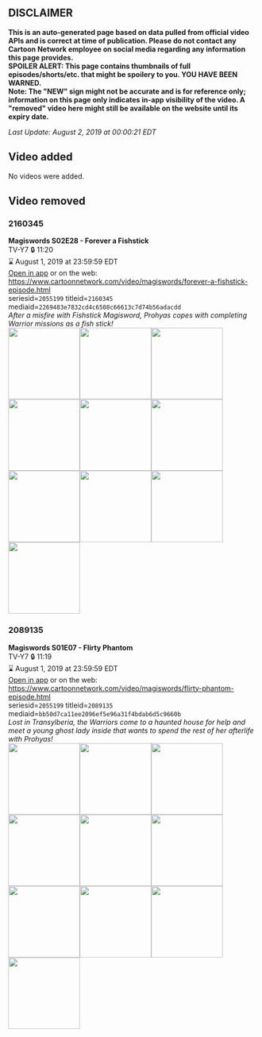 ## DISCLAIMER
**This is an auto-generated page based on data pulled from official video APIs and is correct at time of publication. Please do not contact any Cartoon Network employee on social media regarding any information this page provides.**  
**SPOILER ALERT: This page contains thumbnails of full episodes/shorts/etc. that might be spoilery to you. YOU HAVE BEEN WARNED.**  
**Note: The "NEW" sign might not be accurate and is for reference only; information on this page only indicates in-app visibility of the video. A "removed" video here might still be available on the website until its expiry date.**  

_Last Update: August 2, 2019 at 00:00:21 EDT_
## Video added
No videos were added.
## Video removed
### 2160345
**Magiswords S02E28 - Forever a Fishstick**  
TV-Y7 🔒 11:20  
⌛ August 1, 2019 at 23:59:59 EDT  
[Open in app](https://tinyurl.com/y3t4yhcn) or on the web: https://www.cartoonnetwork.com/video/magiswords/forever-a-fishstick-episode.html  
seriesid=`2055199` titleid=`2160345` mediaid=`2269483e7832cd4c6508c66613c7d74b56adacdd`  
_After a misfire with Fishstick Magisword, Prohyas copes with completing Warrior missions as a fish stick!_  
<a href="https://s3.amazonaws.com/cartoonorchestrator/2160345_001_1280x720.jpg"><img src="https://s3.amazonaws.com/cartoonorchestrator/2160345_001_640x360.jpg" height="144px" /></a><a href="https://s3.amazonaws.com/cartoonorchestrator/2160345_002_1280x720.jpg"><img src="https://s3.amazonaws.com/cartoonorchestrator/2160345_002_640x360.jpg" height="144px" /></a><a href="https://s3.amazonaws.com/cartoonorchestrator/2160345_003_1280x720.jpg"><img src="https://s3.amazonaws.com/cartoonorchestrator/2160345_003_640x360.jpg" height="144px" /></a><a href="https://s3.amazonaws.com/cartoonorchestrator/2160345_004_1280x720.jpg"><img src="https://s3.amazonaws.com/cartoonorchestrator/2160345_004_640x360.jpg" height="144px" /></a><a href="https://s3.amazonaws.com/cartoonorchestrator/2160345_005_1280x720.jpg"><img src="https://s3.amazonaws.com/cartoonorchestrator/2160345_005_640x360.jpg" height="144px" /></a><a href="https://s3.amazonaws.com/cartoonorchestrator/2160345_006_1280x720.jpg"><img src="https://s3.amazonaws.com/cartoonorchestrator/2160345_006_640x360.jpg" height="144px" /></a><a href="https://s3.amazonaws.com/cartoonorchestrator/2160345_007_1280x720.jpg"><img src="https://s3.amazonaws.com/cartoonorchestrator/2160345_007_640x360.jpg" height="144px" /></a><a href="https://s3.amazonaws.com/cartoonorchestrator/2160345_008_1280x720.jpg"><img src="https://s3.amazonaws.com/cartoonorchestrator/2160345_008_640x360.jpg" height="144px" /></a><a href="https://s3.amazonaws.com/cartoonorchestrator/2160345_009_1280x720.jpg"><img src="https://s3.amazonaws.com/cartoonorchestrator/2160345_009_640x360.jpg" height="144px" /></a><a href="https://s3.amazonaws.com/cartoonorchestrator/2160345_010_1280x720.jpg"><img src="https://s3.amazonaws.com/cartoonorchestrator/2160345_010_640x360.jpg" height="144px" /></a>
### 2089135
**Magiswords S01E07 - Flirty Phantom**  
TV-Y7 🔒 11:19  
⌛ August 1, 2019 at 23:59:59 EDT  
[Open in app](https://tinyurl.com/y5nhzwus) or on the web: https://www.cartoonnetwork.com/video/magiswords/flirty-phantom-episode.html  
seriesid=`2055199` titleid=`2089135` mediaid=`bb50d7ca11ee2096ef5e96a31f4bdab6d5c9660b`  
_Lost in Transylberia, the Warriors come to a haunted house for help and meet a young ghost lady inside that wants to spend the rest of her afterlife with Prohyas!_  
<a href="https://s3.amazonaws.com/cartoonorchestrator/2089135_001_1280x720.jpg"><img src="https://s3.amazonaws.com/cartoonorchestrator/2089135_001_640x360.jpg" height="144px" /></a><a href="https://s3.amazonaws.com/cartoonorchestrator/2089135_002_1280x720.jpg"><img src="https://s3.amazonaws.com/cartoonorchestrator/2089135_002_640x360.jpg" height="144px" /></a><a href="https://s3.amazonaws.com/cartoonorchestrator/2089135_003_1280x720.jpg"><img src="https://s3.amazonaws.com/cartoonorchestrator/2089135_003_640x360.jpg" height="144px" /></a><a href="https://s3.amazonaws.com/cartoonorchestrator/2089135_004_1280x720.jpg"><img src="https://s3.amazonaws.com/cartoonorchestrator/2089135_004_640x360.jpg" height="144px" /></a><a href="https://s3.amazonaws.com/cartoonorchestrator/2089135_005_1280x720.jpg"><img src="https://s3.amazonaws.com/cartoonorchestrator/2089135_005_640x360.jpg" height="144px" /></a><a href="https://s3.amazonaws.com/cartoonorchestrator/2089135_006_1280x720.jpg"><img src="https://s3.amazonaws.com/cartoonorchestrator/2089135_006_640x360.jpg" height="144px" /></a><a href="https://s3.amazonaws.com/cartoonorchestrator/2089135_007_1280x720.jpg"><img src="https://s3.amazonaws.com/cartoonorchestrator/2089135_007_640x360.jpg" height="144px" /></a><a href="https://s3.amazonaws.com/cartoonorchestrator/2089135_008_1280x720.jpg"><img src="https://s3.amazonaws.com/cartoonorchestrator/2089135_008_640x360.jpg" height="144px" /></a><a href="https://s3.amazonaws.com/cartoonorchestrator/2089135_009_1280x720.jpg"><img src="https://s3.amazonaws.com/cartoonorchestrator/2089135_009_640x360.jpg" height="144px" /></a><a href="https://s3.amazonaws.com/cartoonorchestrator/2089135_010_1280x720.jpg"><img src="https://s3.amazonaws.com/cartoonorchestrator/2089135_010_640x360.jpg" height="144px" /></a>
